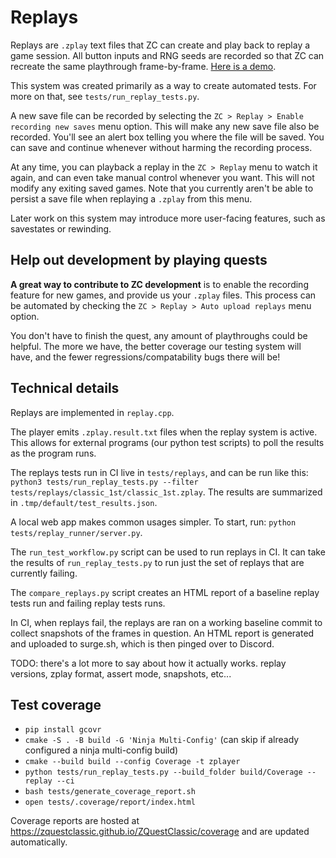# Replays

Replays are `.zplay` text files that ZC can create and play back to replay a game session. All button inputs and RNG seeds are recorded so that ZC can recreate the same playthrough frame-by-frame. [Here is a demo](https://www.youtube.com/watch?v=47sbYAa9RJk&ab_channel=ConnorClark).

This system was created primarily as a way to create automated tests. For more on that, see `tests/run_replay_tests.py`.

A new save file can be recorded by selecting the `ZC > Replay > Enable recording new saves` menu option. This will make any new save file also be recorded. You'll see an alert box telling you where the file will be saved. You can save and continue whenever without harming the recording process.

At any time, you can playback a replay in the `ZC > Replay` menu to watch it again, and can even take manual control whenever you want. This will not modify any exiting saved games. Note that you currently aren't be able to persist a save file when replaying a `.zplay` from this menu.

Later work on this system may introduce more user-facing features, such as savestates or rewinding.

## Help out development by playing quests

**A great way to contribute to ZC development** is to enable the recording feature for new games, and provide us your `.zplay` files. This process can be automated by checking the `ZC > Replay > Auto upload replays` menu option.

You don't have to finish the quest, any amount of playthroughs could be helpful. The more we have, the better coverage our testing system will have, and the fewer regressions/compatability bugs there will be!

## Technical details

Replays are implemented in `replay.cpp`.

The player emits `.zplay.result.txt` files when the replay system is active. This allows for external programs (our python test scripts) to poll the results as the program runs.

The replays tests run in CI live in `tests/replays`, and can be run like this: `python3 tests/run_replay_tests.py --filter tests/replays/classic_1st/classic_1st.zplay`. The results are summarized in `.tmp/default/test_results.json`.

A local web app makes common usages simpler. To start, run: `python tests/replay_runner/server.py`.

The `run_test_workflow.py` script can be used to run replays in CI. It can take the results of `run_replay_tests.py` to run just the set of replays that are currently failing.

The `compare_replays.py` script creates an HTML report of a baseline replay tests run and failing replay tests runs.

In CI, when replays fail, the replays are ran on a working baseline commit to collect snapshots of the frames in question. An HTML report is generated and uploaded to surge.sh, which is then pinged over to Discord.

TODO: there's a lot more to say about how it actually works. replay versions, zplay format, assert mode, snapshots, etc...

## Test coverage

- `pip install gcovr`
- `cmake -S . -B build -G 'Ninja Multi-Config'` (can skip if already configured a ninja multi-config build)
- `cmake --build build --config Coverage -t zplayer`
- `python tests/run_replay_tests.py --build_folder build/Coverage --replay --ci`
- `bash tests/generate_coverage_report.sh`
- `open tests/.coverage/report/index.html`

Coverage reports are hosted at https://zquestclassic.github.io/ZQuestClassic/coverage and are updated automatically.
